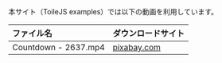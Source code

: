 本サイト（ToileJS examples）では以下の動画を利用しています。

|ファイル名|ダウンロードサイト|
|:--|:--|
|Countdown - 2637.mp4|[pixabay.com](https://pixabay.com/ja/videos/%E3%82%AB%E3%82%A6%E3%83%B3%E3%83%88%E3%83%80%E3%82%A6%E3%83%B3-10%E7%A7%92-%E3%83%95%E3%82%A3%E3%83%AB%E3%83%A0-2637/)|
